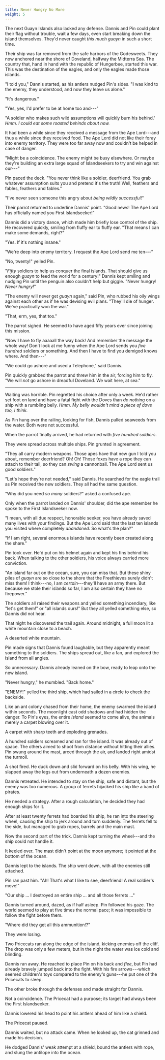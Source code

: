 ```yaml
---
title: Never Hungry No More
weight: 5
---
```

The next Guayn Islands also lacked any defense. Dannis and Pin could plant their flag without trouble, wait a few days, even start breaking down the island themselves. They'd never caught _this much guayn_ in such a short time.

Their ship was far removed from the safe harbors of the Godesweets. They now anchored near the shore of Doveland, halfway the Midterra Sea. The country that, hand in hand with the republic of Hungerbee, started this war. This was the destination of the eagles, and only the eagles made those islands.

"I told you," Dannis started, as his antlers nudged Pin's sides. "I was kind to the enemy, they understood, and now they leave us alone."

"It's dangerous."

"Yes, yes, I'd prefer to be at home too and---"

"A soldier who makes such wild assumptions will quickly burn his behind." _Hmm. I could eat some roasted behinds about now._

It had been a while since they received a message from the Ape Lord---and thus a while since they received food. The Ape Lord did not like their foray into enemy territory. They were too far away now and couldn't be helped in case of danger.

"Might be a coincidence. The enemy might be busy elsewhere. Or maybe they're building an extra large squad of Islandseekers to try and win against our---"

Pin paced the deck. "You never think like a soldier, deerfriend. You grab whatever assumption suits you and pretend it's the truth! Well, feathers and fables, feathers and fables."

"I've never seen someone this angry about _being wildly successful_!"

Their parrot returned to underline Dannis' point. "Good news! The Ape Lord has officially named you First Islandseeker!"

Dannis did a victory dance, which made him briefly lose control of the ship. He recovered quickly, smiling from fluffy ear to fluffy ear. "That means I can make some demands, right?"

"Yes. If it's nothing insane."

"We're deep into enemy territory. I request the Ape Lord send me ten---"

"No, twenty!" yelled Pin.

"_Fifty_ soldiers to help us conquer the final islands. That should give us enough _guayn_ to feed the world for a century!" Dannis kept smiling and nudging Pin until the penguin also couldn't help but giggle. "Never hungry! _Never hungry!_"

"The enemy will never get _guayn_ again," said Pin, who rubbed his oily wings against each other as if he was devising evil plans. "They'll die of hunger. We've practically won the war."

"That, erm, yes, that too."

The parrot sighed. He seemed to have aged fifty years ever since joining this mission.

"Now I have to fly aaaaall the way back! And remember the message the whole way! Don't look at me funny when the Ape Lord sends you _five hundred_ soldiers or something. And then I have to find you demigod knows where. And then---"

"We could go ashore and used a Telephone," said Dannis.

Pin quickly grabbed the parrot and threw him in the air, forcing him to fly. "We will _not_ go ashore in dreadful Doveland. We wait here, at sea."

___

Waiting was horrible. Pin regretted his choice after only a week. He'd rather set foot on land and have a fatal fight with the Doves than _do nothing_ on a ship with a rumbling belly. _Hmm. My belly wouldn't mind a piece of dove too, I think._

As Pin hung over the railing, looking for fish, Dannis pulled seaweeds from the water. Both were not successful.

When the parrot finally arrived, he had returned with _five hundred soldiers_.

They were spread across multiple ships. Pin grunted in agreement.

"They all carry modern weapons. Those apes have that new gun I told you about, remember deerfriend? Oh! Oh! Those foxes have a rope they can attach to their tail, so they can _swing_ a cannonball. The Ape Lord sent us good soldiers."

"Let's hope they're not needed," said Dannis. He searched for the eagle trail as Pin received the new soldiers. They all had the same question.

"Why did you need _so many_ soldiers?" asked a confused ape.

Only when the parrot landed on Dannis' shoulder, did the ape remember he spoke to the First Islandseeker now.

"I mean, with all due respect, honorable seeker, you have already saved many lives with your findings. But the Ape Lord said that the last ten islands you visited where completely _abandoned_. So what's the plan?"

"If I am right, several enormous islands have recently been created along the share."

Pin took over. He'd put on his helmet again and kept his fins behind his back. When talking to the other soldiers, his voice always carried more conviction.

"An island far out on the ocean, sure, you can miss that. But these shiny piles of _guayn_ are so close to the shore that the Freethieves surely didn't miss them! I think---no, I am _certain_---they'll have an army there. But because we stole their islands so far, I am also certain they have no firepower."

The soldiers all raised their weapons and yelled something incendiary, like "let's get them!" or "all islands ours!" But they all yelled something else, so Dannis did not hear.

That night he discovered the trail again. Around midnight, a full moon lit a white mountain close to a beach.

A deserted white mountain.

Pin made signs that Dannis found laughable, but they apparently meant something to the soldiers. The ships spread out, like a fan, and explored the island from all angles.

So unnecessary. Dannis already leaned on the bow, ready to leap onto the new island.

"Never hungry," he mumbled. "Back home."

"ENEMY!" yelled the third ship, which had sailed in a circle to check the backside.

Like an ant colony chased from their home, the enemy swarmed the island within seconds. The moonlight cast odd shadows and had hidden the danger. To Pin's eyes, the entire _island_ seemed to come alive, the animals merely a carpet blowing over it.

A carpet with sharp teeth and exploding grenades.

A hundred soldiers screamed and ran for the island. It was already out of space. The others aimed to shoot from distance without hitting their allies. Pin swung around the mast, arced through the air, and landed right amidst the turmoil.

A shot fired. He duck down and slid forward on his belly. With his wing, he slapped away the legs out from underneath a dozen enemies.

Dannis retreated. He intended to stay on the ship, safe and distant, but the enemy was too numerous. A group of ferrets hijacked his ship like a band of pirates.

He needed a strategy. After a rough calculation, he decided they had enough ships for it.

After at least twenty ferrets had boarded his ship, he ran into the steering wheel, causing the ship to jerk around and turn suddenly. The ferrets fell to the side, but managed to grab ropes, barrels and the main mast.

Now the second part of the trick. Dannis kept turning the wheel---and the ship could not handle it.

It keeled over. The mast didn't point at the moon anymore; it pointed at the bottom of the ocean. 

Dannis lept to the islands. The ship went down, with all the enemies still attached.

Pin ran past him. "Ah! That's what I like to see, deerfriend! A real soldier's move!"

"Our ship ... I destroyed an entire ship ... and all those ferrets ..."

Dannis turned around, dazed, as if half asleep. Pin followed his gaze. The world seemed to play at five times the normal pace; it was impossible to follow the fight before them.

"Where did they get all this ammunition!?"

They were losing.

Two Pricecats ran along the edge of the island, kicking enemies off the cliff. The drop was only a few meters, but in the night the water was ice cold and blinding.

Dannis ran away. He reached to place Pin on his back and _flee_, but Pin had already bravely jumped back into the fight. With his fire arrows---which seemed children's toys compared to the enemy's guns---he put one of the Pricecats to sleep.

The other broke through the defenses and made straight for Dannis.

Not a coincidence. The Pricecat had a purpose; its target had always been the First Islandseeker.

Dannis lowered his head to point his antlers ahead of him like a shield. 

The Pricecat paused. 

Dannis waited, but no attack came. When he looked up, the cat grinned and made his decision.

He dodged Dannis' weak attempt at a shield, bound the antlers with rope, and slung the antilope into the ocean.